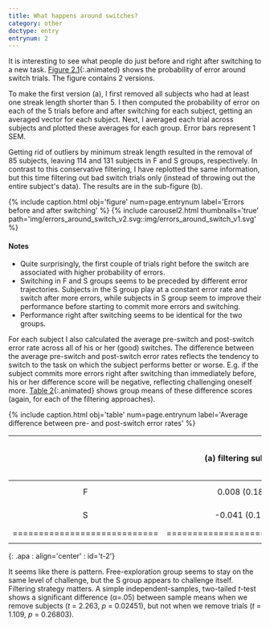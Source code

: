 ```yaml
---
title: What happens around switches?
category: other
doctype: entry
entrynum: 2
---
```


It is interesting to see what people do just before and right after switching to a new task. [Figure 2.1](#f-2-1){:.animated} shows the probability of error around switch trials. The figure contains 2 versions. 

To make the first version (a), I first removed all subjects who had at least one streak length shorter than 5. I then computed the probability of error on each of the 5 trials before and after switching for each subject, getting an averaged vector for each subject. Next, I averaged each trial across subjects and plotted these averages for each group. Error bars represent 1 SEM.

Getting rid of outliers by minimum streak length resulted in the removal of 85 subjects, leaving 114 and 131 subjects in F and S groups, respectively. In contrast to this conservative filtering, I have replotted the same information, but this time filtering out bad switch trials only (instead of throwing out the entire subject's data). The results are in the sub-figure (b).

{% include caption.html 
    obj='figure' 
    num=page.entrynum 
    label='Errors before and after switching' %}
{% include carousel2.html thumbnails='true' path='img/errors_around_switch_v2.svg::img/errors_around_switch_v1.svg' %}

#### Notes
- Quite surprisingly, the first couple of trials right before the switch are associated with higher probability of errors.
- Switching in F and S groups seems to be preceded by different error trajectories. Subjects in the S group play at a constant error rate and switch after more errors, while subjects in S group seem to improve their performance before starting to commit more errors and switching.
- Performance right after switching seems to be identical for the two groups.

For each subject I also calculated the average pre-switch and post-switch error rate across all of his or her (good) switches. The difference between the average pre-switch and post-switch error rates reflects the tendency to switch to the task on which the subject performs better or worse. E.g. if the subject commits more errors right after switching than immediately before, his or her difference score will be negative, reflecting challenging oneself more. [Table 2](#f-2){:.animated} shows group means of these difference scores (again, for each of the filtering approaches).

{% include caption.html 
    obj='table'
    num=page.entrynum 
    label='Average difference between pre- and post-switch error rates' %}
    
|   | (a) filtering subjects | (b) filtering switch trials  |
|:-:|:----------------------:|:----------------------------:|
| F |      0.008 (0.183)     |         -0.011 (0.187)       |
| S |     -0.041 (0.155)     |         -0.033 (0.164)       |
|============================|==============================|
|                            |                              |
{: .apa : align='center' : id='t-2'}

It seems like there is pattern. Free-exploration group seems to stay on the same level of challenge, but the S group appears to challenge itself. Filtering strategy matters. A simple independent-samples, two-tailed *t*-test shows a significant difference (&#945;=.05) between sample means when we remove subjects (*t* = 2.263, *p* = 0.02451), but not when we remove trials (*t* = 1.109, *p* = 0.26803).
